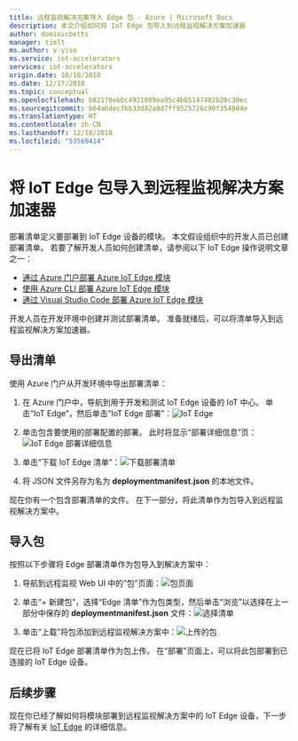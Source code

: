 ```yaml
---
title: 远程监视解决方案导入 Edge 包 - Azure | Microsoft Docs
description: 本文介绍如何将 IoT Edge 包导入到远程监视解决方案加速器
author: dominicbetts
manager: timlt
ms.author: v-yiso
ms.service: iot-accelerators
services: iot-accelerators
origin.date: 10/10/2018
ms.date: 12/17/2018
ms.topic: conceptual
ms.openlocfilehash: b82178ebbc4921099ea95c4b05147482b28c30ec
ms.sourcegitcommit: b64a6decfbb33d82a8d7ff9525726c90f3540d4e
ms.translationtype: HT
ms.contentlocale: zh-CN
ms.lasthandoff: 12/18/2018
ms.locfileid: "53569414"
---
```

# <a name="import-an-iot-edge-package-into-your-remote-monitoring-solution-accelerator"></a>将 IoT Edge 包导入到远程监视解决方案加速器

部署清单定义要部署到 IoT Edge 设备的模块。 本文假设组织中的开发人员已创建部署清单。 若要了解开发人员如何创建清单，请参阅以下 IoT Edge 操作说明文章之一：

- [通过 Azure 门户部署 Azure IoT Edge 模块](../iot-edge/how-to-deploy-modules-portal.md)
- [使用 Azure CLI 部署 Azure IoT Edge 模块](../iot-edge/how-to-deploy-modules-cli.md)
- [通过 Visual Studio Code 部署 Azure IoT Edge 模块](../iot-edge/how-to-deploy-modules-vscode.md)

开发人员在开发环境中创建并测试部署清单。 准备就绪后，可以将清单导入到远程监视解决方案加速器。

## <a name="export-a-manifest"></a>导出清单

使用 Azure 门户从开发环境中导出部署清单：

1. 在 Azure 门户中，导航到用于开发和测试 IoT Edge 设备的 IoT 中心。 单击“IoT Edge”，然后单击“IoT Edge 部署”：![IoT Edge](media/iot-accelerators-remote-monitoring-import-edge-package/iotedge.png)

1. 单击包含要使用的部署配置的部署。 此时将显示“部署详细信息”页：![IoT Edge 部署详细信息](media/iot-accelerators-remote-monitoring-import-edge-package/deploymentdetails.png)

1. 单击“下载 IoT Edge 清单”：![下载部署清单](media/iot-accelerators-remote-monitoring-import-edge-package/download.png)

1. 将 JSON 文件另存为名为 **deploymentmanifest.json** 的本地文件。

现在你有一个包含部署清单的文件。 在下一部分，将此清单作为包导入到远程监视解决方案中。

## <a name="import-a-package"></a>导入包

按照以下步骤将 Edge 部署清单作为包导入到解决方案中：

1. 导航到远程监视 Web UI 中的“包”页面：![包页面](media/iot-accelerators-remote-monitoring-import-edge-package/packagespage.png)

1. 单击“+ 新建包”，选择“Edge 清单”作为包类型，然后单击“浏览”以选择在上一部分中保存的 **deploymentmanifest.json** 文件：![选择清单](media/iot-accelerators-remote-monitoring-import-edge-package/selectmanifest.png)

1. 单击“上载”将包添加到远程监视解决方案中：![上传的包](media/iot-accelerators-remote-monitoring-import-edge-package/uploadedpackage.png)

现在已将 IoT Edge 部署清单作为包上传。 在“部署”页面上，可以将此包部署到已连接的 IoT Edge 设备。

## <a name="next-steps"></a>后续步骤

现在你已经了解如何将模块部署到远程监视解决方案中的 IoT Edge 设备，下一步将了解有关 [IoT Edge](../iot-edge/about-iot-edge.md) 的详细信息。

